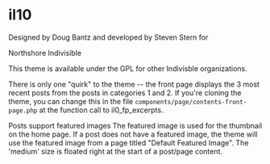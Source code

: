 # il10

Designed by Doug Bantz and developed by Steven Stern for

Northshore Indivisible

This theme is available under the GPL for other Indivisble organizations.

There is only one "quirk" to the theme -- the front page displays the 3 most recent posts from the posts in categories 1 and 2.  If you're cloning
the theme, you can change this in the file `components/page/contents-front-page.php` at the function call to il0_fp_excerpts.

Posts support featured images  The featured image is used for the thumbnail on the home page. If a post does not have a featured image, the theme will use the featured image from a page titled "Default Featured Image". The 'medium' size is floated right at the start of a post/page content.


